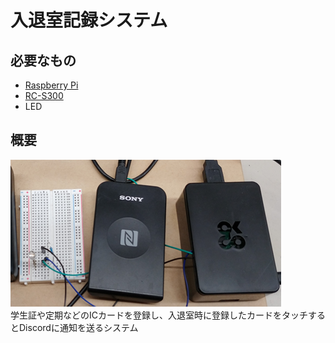 # 入退室記録システム
## 必要なもの
- [Raspberry Pi](https://www.raspberrypi.com/products/raspberry-pi-4-model-b/)
- [RC-S300](https://www.sony.co.jp/Products/felica/consumer/products/RC-S300.html)
- LED
## 概要
![](image.png)  
学生証や定期などのICカードを登録し、入退室時に登録したカードをタッチするとDiscordに通知を送るシステム
